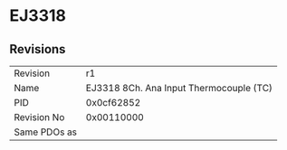 # EJ3318

## Revisions
<table>
<tr>
<td>Revision</td>
<td>r1</td>
</tr>
<tr>
<td>Name</td>
<td>EJ3318 8Ch. Ana Input Thermocouple (TC)</td>
</tr>
<tr>
<td>PID</td>
<td>0x0cf62852</td>
</tr>
<tr>
<td>Revision No</td>
<td>0x00110000</td>
</tr>
<tr>
<td>Same PDOs as</td>
<td></td>
</tr>
</table>
